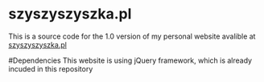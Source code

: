 # szyszyszyszka.pl
This is a source code for the 1.0 version of my personal website avalible at [szyszyszyszka.pl](https://szyszyszyszka.pl)

#Dependencies
This website is using jQuery framework, which is already incuded in this repository
